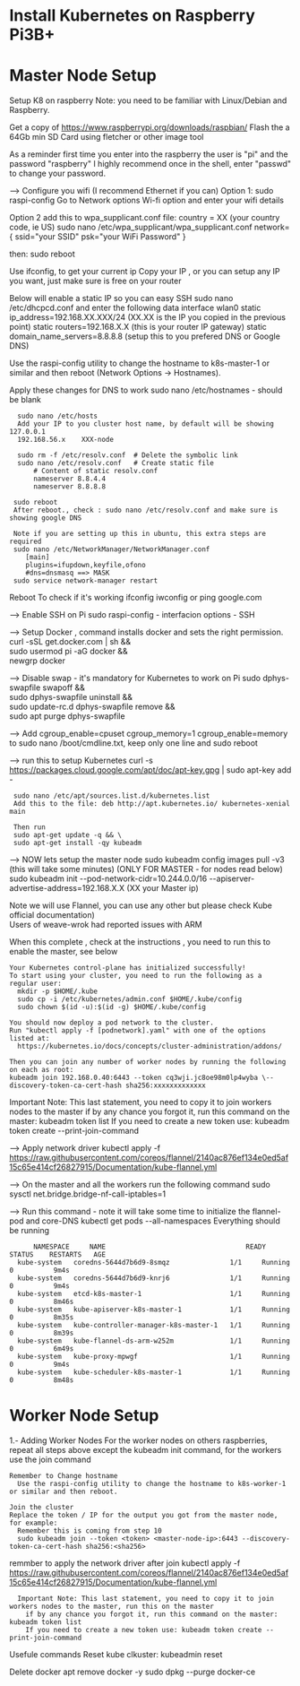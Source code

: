 # Install Kubernetes on Raspberry Pi3B+

# Master Node Setup
Setup K8 on raspberry
Note: you need to be familiar with Linux/Debian and Raspberry.

Get a copy of https://www.raspberrypi.org/downloads/raspbian/
Flash the a 64Gb min SD Card using fletcher or other image tool

As a reminder first time you enter into the raspberry the user is "pi" and the password "raspberry"
I highly recommend once in the shell, enter "passwd" to change your password.

--> Configure you wifi (I recommend Ethernet if you can)
   Option 1:
   sudo raspi-config
   Go to Network options
   Wi-fi option
   and enter your wifi details
   
   Option 2 add this to wpa_supplicant.conf file:
      country = XX (your country code, ie US)
      sudo nano /etc/wpa_supplicant/wpa_supplicant.conf
      network={
          ssid="your SSID"
          psk="your WiFi Password"
        }

   then: sudo reboot
  
  Use ifconfig, to get your current ip
  Copy your IP , or you can setup any IP you want, just make sure is free on your router

  Below will enable a static IP so you can easy SSH
  sudo nano /etc/dhcpcd.conf and enter the following data
    interface wlan0
    static ip_address=192.168.XX.XXX/24   (XX.XX is the IP you copied in the previous point)
    static routers=192.168.X.X  (this is your router IP gateway)
    static domain_name_servers=8.8.8.8  (setup this to you prefered DNS or Google DNS)
 
  
  Use the raspi-config utility to change the hostname to k8s-master-1 or similar and then reboot (Network Options -> Hostnames).
  
  Apply these changes for DNS to work
      sudo nano /etc/hostnames
      - should be blank

      sudo nano /etc/hosts
      Add your IP to you cluster host name, by default will be showing 127.0.0.1
      192.168.56.x    XXX-node
      
      sudo rm -f /etc/resolv.conf  # Delete the symbolic link
      sudo nano /etc/resolv.conf   # Create static file
          # Content of static resolv.conf
          nameserver 8.8.4.4
          nameserver 8.8.8.8
      
     sudo reboot
     After reboot., check : sudo nano /etc/resolv.conf and make sure is showing google DNS

     Note if you are setting up this in ubuntu, this extra steps are required
     sudo nano /etc/NetworkManager/NetworkManager.conf
        [main]
        plugins=ifupdown,keyfile,ofono
        #dns=dnsmasq ==> MASK
     sudo service network-manager restart
  
  Reboot
  To check if it's working
    ifconfig
    iwconfig
    or ping google.com

--> Enable SSH on Pi
  sudo raspi-config - interfacion options - SSH
  
--> Setup Docker ,  command installs docker and sets the right permission.
  curl -sSL get.docker.com | sh && \
  sudo usermod pi -aG docker && \
  newgrp docker 

--> Disable swap - it's mandatory for Kubernetes to work on Pi
  sudo dphys-swapfile swapoff && \
  sudo dphys-swapfile uninstall && \
  sudo update-rc.d dphys-swapfile remove &&\
  sudo apt purge dphys-swapfile

--> Add cgroup_enable=cpuset cgroup_memory=1 cgroup_enable=memory to sudo nano /boot/cmdline.txt, keep only one line
    and sudo reboot


--> run this to setup Kubernetes 
     curl -s https://packages.cloud.google.com/apt/doc/apt-key.gpg | sudo apt-key add - 
     
     sudo nano /etc/apt/sources.list.d/kubernetes.list
     Add this to the file: deb http://apt.kubernetes.io/ kubernetes-xenial main
     
     Then run 
     sudo apt-get update -q && \
     sudo apt-get install -qy kubeadm
    
-->  NOW lets setup the master node
   sudo kubeadm config images pull -v3 (this will take some minutes)
  (ONLY FOR MASTER - for nodes read below)
     sudo kubeadm init --pod-network-cidr=10.244.0.0/16 --apiserver-advertise-address=192.168.X.X (XX your Master ip)
  
  Note we will use Flannel, you can use any other but please check Kube official documentation)  
  Users of weave-wrok had reported issues with ARM
  
 When this complete , check at the instructions , you need to run this to enable the master, see below

    Your Kubernetes control-plane has initialized successfully!
    To start using your cluster, you need to run the following as a regular user:
      mkdir -p $HOME/.kube
      sudo cp -i /etc/kubernetes/admin.conf $HOME/.kube/config
      sudo chown $(id -u):$(id -g) $HOME/.kube/config

    You should now deploy a pod network to the cluster.
    Run "kubectl apply -f [podnetwork].yaml" with one of the options listed at:
      https://kubernetes.io/docs/concepts/cluster-administration/addons/

    Then you can join any number of worker nodes by running the following on each as root:
    kubeadm join 192.168.0.40:6443 --token cq3wji.jc8oe98m0lp4wyba \--discovery-token-ca-cert-hash sha256:xxxxxxxxxxxxx

Important Note: This last statement, you need to copy it to join workers nodes to the master
    if by any chance you forgot it, run this command on the master: kubeadm token list
    If you need to create a new token use: kubeadm token create --print-join-command


--> Apply network driver
   kubectl apply -f https://raw.githubusercontent.com/coreos/flannel/2140ac876ef134e0ed5af15c65e414cf26827915/Documentation/kube-flannel.yml
    
--> On the master and all the workers run the following command
    sudo sysctl net.bridge.bridge-nf-call-iptables=1

--> Run this command - note it will take some time to initialize the flannel-pod and core-DNS
    kubectl get pods --all-namespaces
    Everything should be running
   
          NAMESPACE     NAME                                   READY   STATUS    RESTARTS   AGE
      kube-system   coredns-5644d7b6d9-8smqz               1/1     Running   0          9m4s
      kube-system   coredns-5644d7b6d9-knrj6               1/1     Running   0          9m4s
      kube-system   etcd-k8s-master-1                      1/1     Running   0          8m46s
      kube-system   kube-apiserver-k8s-master-1            1/1     Running   0          8m35s
      kube-system   kube-controller-manager-k8s-master-1   1/1     Running   0          8m39s
      kube-system   kube-flannel-ds-arm-w252m              1/1     Running   0          6m49s
      kube-system   kube-proxy-mpwgf                       1/1     Running   0          9m4s
      kube-system   kube-scheduler-k8s-master-1            1/1     Running   0          8m48s

  # Worker Node Setup
  1.- Adding Worker Nodes
   For the worker nodes on others raspberries, repeat all steps above except the kubeadm init command, for the workers use the join command
   
    Remember to Change hostname
      Use the raspi-config utility to change the hostname to k8s-worker-1 or similar and then reboot.
    
    Join the cluster
    Replace the token / IP for the output you got from the master node, for example:
      Remember this is coming from step 10
      sudo kubeadm join --token <token> <master-node-ip>:6443 --discovery-token-ca-cert-hash sha256:<sha256>
  
  remmber to apply the network driver after join
  kubectl apply -f https://raw.githubusercontent.com/coreos/flannel/2140ac876ef134e0ed5af15c65e414cf26827915/Documentation/kube-flannel.yml
  
      Important Note: This last statement, you need to copy it to join workers nodes to the master, run this on the master
        if by any chance you forgot it, run this command on the master: kubeadm token list
        If you need to create a new token use: kubeadm token create --print-join-command
  
  
  

Usefule commands
Reset kube clkuster: kubeadmin reset

Delete docker
apt remove docker -y
sudo dpkg --purge docker-ce
    


    


